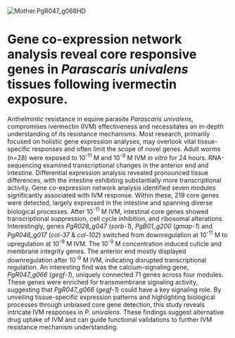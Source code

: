 ![](https://github.com/ruqse/Parascaris-IVM-GeneNetwork/blob/master/figures/Mother.PgR047_g066HD.png "Mother.PgR047_g066HD")
# Gene co-expression network analysis reveal core responsive genes in _Parascaris univalens_ tissues following ivermectin exposure.
Anthelmintic resistance in equine parasite _Parascaris univalens_, compromises ivermectin (IVM) effectiveness and necessitates an in-depth understanding of its resistance mechanisms. Most research, primarily focused on holistic gene expression analyses, may overlook vital tissue-specific responses and often limit the scope of novel genes. Adult worms (n=28) were exposed to 10<sup>-11</sup> M and 10<sup>-9</sup> M IVM _in vitro_ for 24 hours. RNA-sequencing examined transcriptional changes in the anterior end and intestine. Differential expression analysis revealed pronounced tissue differences, with the intestine exhibiting substantially more transcriptional activity. Gene co-expression network analysis identified seven modules significantly associated with IVM response. Within these, 219 core genes were detected, largely expressed in the intestine and spanning diverse biological processes. After 10<sup>-11</sup> M IVM, intestinal core genes showed transcriptional suppression, cell cycle inhibition, and ribosomal alterations. Interestingly, genes _PgR028_g047_ (_sorb-1_), _PgB01_g200_ (_gmap-1_) and _PgR046_g017_ (_col-37_ & _col-102_) switched from downregulation at 10<sup>-11</sup> M to upregulation at 10<sup>-9</sup> M IVM. The 10<sup>-9</sup> M concentration induced cuticle and membrane integrity genes. The anterior end mostly displayed downregulation after 10<sup>-9</sup> M IVM, indicating disrupted transcriptional regulation. An interesting find was the calcium-signaling gene, _PgR047_g066_ (_gegf-1_), uniquely connected 71 genes across four modules. These genes were enriched for transmembrane signaling activity, suggesting that _PgR047_g066_ (_gegf-1_) could have a key signaling role. By unveiling tissue-specific expression patterns and highlighting biological processes through unbiased core gene detection, this study reveals intricate IVM responses in _P. univalens_. These findings suggest alternative drug uptake of IVM and can guide functional validations to further IVM resistance mechanism understanding.
